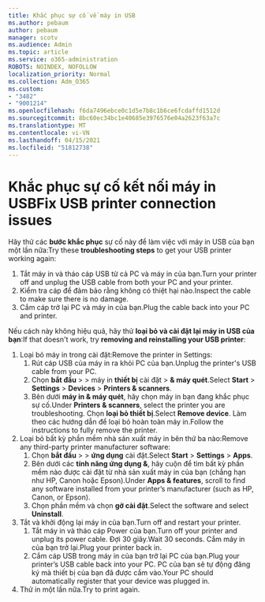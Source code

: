 ```yaml
---
title: Khắc phục sự cố về máy in USB
ms.author: pebaum
author: pebaum
manager: scotv
ms.audience: Admin
ms.topic: article
ms.service: o365-administration
ROBOTS: NOINDEX, NOFOLLOW
localization_priority: Normal
ms.collection: Adm_O365
ms.custom:
- "3482"
- "9001214"
ms.openlocfilehash: f6da7496ebce0c1d5e7b8c1b6ce6fcdaffd1512d
ms.sourcegitcommit: 8bc60ec34bc1e40685e3976576e04a2623f63a7c
ms.translationtype: MT
ms.contentlocale: vi-VN
ms.lasthandoff: 04/15/2021
ms.locfileid: "51812738"
---
```

# <a name="fix-usb-printer-connection-issues"></a><span data-ttu-id="33d12-102">Khắc phục sự cố kết nối máy in USB</span><span class="sxs-lookup"><span data-stu-id="33d12-102">Fix USB printer connection issues</span></span>

<span data-ttu-id="33d12-103">Hãy thử các **bước khắc phục** sự cố này để làm việc với máy in USB của bạn một lần nữa:</span><span class="sxs-lookup"><span data-stu-id="33d12-103">Try these **troubleshooting steps** to get your USB printer working again:</span></span>

1. <span data-ttu-id="33d12-104">Tắt máy in và tháo cáp USB từ cả PC và máy in của bạn.</span><span class="sxs-lookup"><span data-stu-id="33d12-104">Turn your printer off and unplug the USB cable from both your PC and your printer.</span></span>
2. <span data-ttu-id="33d12-105">Kiểm tra cáp để đảm bảo rằng không có thiệt hại nào.</span><span class="sxs-lookup"><span data-stu-id="33d12-105">Inspect the cable to make sure there is no damage.</span></span>
3. <span data-ttu-id="33d12-106">Cắm cáp trở lại PC và máy in của bạn.</span><span class="sxs-lookup"><span data-stu-id="33d12-106">Plug the cable back into your PC and printer.</span></span>

<span data-ttu-id="33d12-107">Nếu cách này không hiệu quả, hãy thử **loại bỏ và cài đặt lại máy in USB của bạn**:</span><span class="sxs-lookup"><span data-stu-id="33d12-107">If that doesn't work, try **removing and reinstalling your USB printer**:</span></span>

1. <span data-ttu-id="33d12-108">Loại bỏ máy in trong cài đặt:</span><span class="sxs-lookup"><span data-stu-id="33d12-108">Remove the printer in Settings:</span></span>
    1. <span data-ttu-id="33d12-109">Rút cáp USB của máy in ra khỏi PC của bạn.</span><span class="sxs-lookup"><span data-stu-id="33d12-109">Unplug the printer's USB cable from your PC.</span></span>
    2. <span data-ttu-id="33d12-110">Chọn **bắt đầu**  >    >  máy in **thiết bị** cài đặt  >  **& máy quét**.</span><span class="sxs-lookup"><span data-stu-id="33d12-110">Select **Start** > **Settings** > **Devices** > **Printers & scanners**.</span></span>
    3. <span data-ttu-id="33d12-111">Bên dưới **máy in & máy quét**, hãy chọn máy in bạn đang khắc phục sự cố.</span><span class="sxs-lookup"><span data-stu-id="33d12-111">Under **Printers & scanners**, select the printer you are troubleshooting.</span></span> <span data-ttu-id="33d12-112">Chọn **loại bỏ thiết bị**.</span><span class="sxs-lookup"><span data-stu-id="33d12-112">Select **Remove device**.</span></span> <span data-ttu-id="33d12-113">Làm theo các hướng dẫn để loại bỏ hoàn toàn máy in.</span><span class="sxs-lookup"><span data-stu-id="33d12-113">Follow the instructions to fully remove the printer.</span></span>
2. <span data-ttu-id="33d12-114">Loại bỏ bất kỳ phần mềm nhà sản xuất máy in bên thứ ba nào:</span><span class="sxs-lookup"><span data-stu-id="33d12-114">Remove any third-party printer manufacturer software:</span></span>
    1. <span data-ttu-id="33d12-115">Chọn **bắt đầu**  >    >  **ứng dụng** cài đặt.</span><span class="sxs-lookup"><span data-stu-id="33d12-115">Select **Start** > **Settings** > **Apps**.</span></span>
    2. <span data-ttu-id="33d12-116">Bên dưới các **tính năng ứng dụng &**, hãy cuộn để tìm bất kỳ phần mềm nào được cài đặt từ nhà sản xuất máy in của bạn (chẳng hạn như HP, Canon hoặc Epson).</span><span class="sxs-lookup"><span data-stu-id="33d12-116">Under **Apps & features**, scroll to find any software installed from your printer’s manufacturer (such as HP, Canon, or Epson).</span></span>
    3. <span data-ttu-id="33d12-117">Chọn phần mềm và chọn **gỡ cài đặt**.</span><span class="sxs-lookup"><span data-stu-id="33d12-117">Select the software and select **Uninstall**.</span></span>
3. <span data-ttu-id="33d12-118">Tắt và khởi động lại máy in của bạn.</span><span class="sxs-lookup"><span data-stu-id="33d12-118">Turn off and restart your printer.</span></span><br>
    1. <span data-ttu-id="33d12-119">Tắt máy in và tháo cáp Power của bạn.</span><span class="sxs-lookup"><span data-stu-id="33d12-119">Turn off your printer and unplug its power cable.</span></span> <span data-ttu-id="33d12-120">Đợi 30 giây.</span><span class="sxs-lookup"><span data-stu-id="33d12-120">Wait 30 seconds.</span></span> <span data-ttu-id="33d12-121">Cắm máy in của bạn trở lại.</span><span class="sxs-lookup"><span data-stu-id="33d12-121">Plug your printer back in.</span></span>
    2. <span data-ttu-id="33d12-122">Cắm cáp USB trong máy in của bạn trở lại PC của bạn.</span><span class="sxs-lookup"><span data-stu-id="33d12-122">Plug your printer’s USB cable back into your PC.</span></span> <span data-ttu-id="33d12-123">PC của bạn sẽ tự động đăng ký mà thiết bị của bạn đã được cắm vào.</span><span class="sxs-lookup"><span data-stu-id="33d12-123">Your PC should automatically register that your device was plugged in.</span></span>
4. <span data-ttu-id="33d12-124">Thử in một lần nữa.</span><span class="sxs-lookup"><span data-stu-id="33d12-124">Try to print again.</span></span>